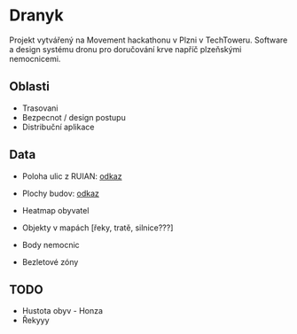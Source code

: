 # Dranyk

Projekt vytvářený na Movement hackathonu v Plzni v TechToweru. Software a design systému dronu pro doručování krve napříč plzeňskými nemocnicemi.

## Oblasti

- Trasovani
- Bezpecnot / design postupu
- Distribuční aplikace

## Data

- Poloha ulic z RUIAN: [odkaz](https://opendata.plzen.eu/public/opendata/detail/10)
- Plochy budov: [odkaz](https://opendata.plzen.eu/public/opendata/detail/85)

- Heatmap obyvatel
- Objekty v mapách [řeky, tratě, silnice???]
- Body nemocnic
- Bezletové zóny

## TODO

- Hustota obyv - Honza
- Řekyyy